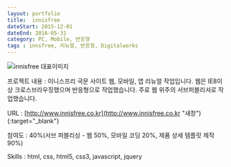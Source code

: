 ```yaml
---
layout: portfolio
title:  innisfree
dateStart: 2015-12-01
dateEnd: 2016-05-31
category: PC, Mobile, 반응형
tags : innsfree, 리뉴얼, 반응형, Digitalworks
---
```


![innisfree 대표이미지](/jkw/portfolio/images/innisfree/img01.jpg)


프로젝트 내용
: 이니스프리 국문 사이트 웹, 모바일, 앱 리뉴얼 작업입니다.
웹은 IE8이상 크로스브라우징했으며 반응형으로 작업했습니다.
주로 웹 위주의 서브퍼블리셔로 작업했습니다.

URL
: [http://www.innisfree.co.kr](http://www.innisfree.co.kr "새창"){:target="_blank"}

참여도
: 40%(서브 퍼블리싱 - 웹 50%, 모바일 코딩 20%, 제품 상세 템플릿 제작 90%)

Skills
: html, css, html5, css3, javascript, jquery
